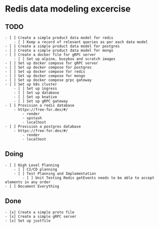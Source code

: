 # Redis data modeling excercise

## TODO

    - [ ] Create a simple product data model for redis
        - [ ] Keep a record of relevant queries as per each data model
    - [ ] Create a simple product data model for postgres
    - [ ] Create a simple product data model for mongo
    - [ ] Create a docker file for gRPC server
        - [ ] Set up alpine, busybox and scratch images
    - [ ] Set up docker compose for gRPC server
    - [ ] Set up docker compose for postgres
    - [ ] Set up docker compose for redis
    - [ ] Set up docker compose for mongo
    - [ ] Set up docker compose grpc gateway
    - [ ] Set up k8s cluster
        - [ ] Set up ingress
        - [ ] Set up database
        - [ ] Set up knative
        - [ ] Set up gRPC gateway
    - [ ] Provision a redis database
        - https://free-for.dev/#/
            - render
            - upstash
            - localhost
    - [ ] Provision a postgres database
        - https://free-for.dev/#/
            - render
            - localhost

## Doing

    - [ ] High Level Planning
        - [ ] CI/CD planning
        - [ ] Test Planning and Implementation
            - [ ] Unit Testing Redis getEvents needs to be able to accept elements in any order
    - [ ] Document Everything

## Done

    - [x] Create a simple proto file
    - [x] Create a simple gRPC server
    - [x] Set up justfile
